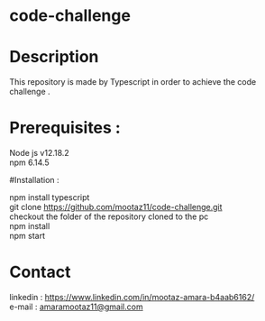 # code-challenge
# Description
This repository is made by Typescript in order to achieve the code challenge .

# Prerequisites :
Node js v12.18.2 </br>
npm 6.14.5


#Installation : 



npm install typescript                                   </br>
git clone https://github.com/mootaz11/code-challenge.git </br>
checkout the folder of the repository cloned to the pc   </br>
npm install                                              </br>
npm start                                                </br>

# Contact 
   linkedin : https://www.linkedin.com/in/mootaz-amara-b4aab6162/ </br>
   e-mail : amaramootaz11@gmail.com



